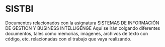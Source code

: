 # SISTBI
Documentos relacionados con la asignatura SISTEMAS DE INFORMACIÓN DE GESTION Y BUSINESS INTELLIGENGE
Aquí se irán colgando diferentes documentos, tales como memorias, imágenes, archivos de texto con código, etc. relacionadas con el trabajo que vaya realizando.
